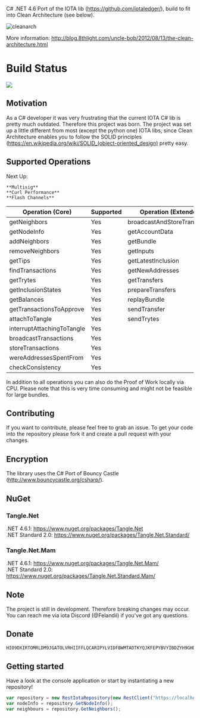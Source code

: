 C# .NET 4.6 Port of the IOTA lib (https://github.com/iotaledger/), build to fit into Clean Architecture (see below).

![cleanarch](http://i.imgur.com/WkBAATy.png)

More information:
http://blog.8thlight.com/uncle-bob/2012/08/13/the-clean-architecture.html

# Build Status 

<img src="https://felandilprojects.visualstudio.com/_apis/public/build/definitions/8112d254-cde8-46da-add3-75cab5fb802c/1/badge"/>

## Motivation

As a C# developer it was very frustrating that the current IOTA C# lib is pretty much outdated. Therefore this project was born.
The project was set up a little different from most (except the python one) IOTA libs, since Clean Architecture enables you to follow the SOLID principles (https://en.wikipedia.org/wiki/SOLID_(object-oriented_design) pretty easy.

## Supported Operations

Next Up: 

	**Multisig**
	**Curl Performance**
	**Flash Channels**


| Operation (Core)				 | Supported       | Operation (Extended)			  | Supported       | 
| ------------------------------ | --------------- | -------------------------------- | --------------- | 
| getNeighbors					 | Yes		       | broadcastAndStoreTransaction     | Yes		        |
| getNodeInfo					 | Yes             | getAccountData				      | Yes		        |
| addNeighbors					 | Yes			   | getBundle					      | Yes		        |
| removeNeighbors				 | Yes			   | getInputs					      | Yes		        |
| getTips						 | Yes             | getLatestInclusion			      | Yes             |
| findTransactions				 | Yes	           | getNewAddresses				  | Yes		        |
| getTrytes						 | Yes			   | getTransfers					  | Yes			    |
| getInclusionStates			 | Yes             | prepareTransfers				  | Yes             |
| getBalances					 | Yes    		   | replayBundle					  | Yes			    |
| getTransactionsToApprove		 | Yes             | sendTransfer					  | Yes             |
| attachToTangle				 | Yes             | sendTrytes						  | Yes		        |
| interruptAttachingToTangle	 | Yes             |
| broadcastTransactions			 | Yes			   |
| storeTransactions				 | Yes			   |
| wereAddressesSpentFrom	     | Yes			   |
| checkConsistency				 | Yes			   |

In addition to all operations you can also do the Proof of Work locally via CPU. Please note that this is very time consuming and might not be feasible for large bundles.


## Contributing

If you want to contribute, please feel free to grab an issue. To get your code into the repository please fork it and create a pull request with your changes.

## Encryption

The library uses the C# Port of Bouncy Castle (http://www.bouncycastle.org/csharp/).

## NuGet

### Tangle.Net
.NET 4.6.1: https://www.nuget.org/packages/Tangle.Net <br>
.NET Standard 2.0: https://www.nuget.org/packages/Tangle.Net.Standard/

### Tangle.Net.Mam
.NET 4.6.1: https://www.nuget.org/packages/Tangle.Net.Mam/ <br>
.NET Standard 2.0: https://www.nuget.org/packages/Tangle.Net.Standard.Mam/

## Note

The project is still in development. Therefore breaking changes may occur.
You can reach me via iota Discord (@Felandil) if you've got any questions.

## Donate

```javascript
HIO9DXIRTOMRLDM9JGATOLVRHIIFFLQCARIPYLVIDFBWMTADTKYQJKFEPYBVYIBDZYH9GHDZJUGTX9YZ9
```

## Getting started

Have a look at the console application or start by instantiating a new repository!

```javascript
var repository = new RestIotaRepository(new RestClient("https://localhost:14265"));
var nodeInfo = repository.GetNodeInfo();
var neighbours = repository.GetNeighbors();
```

